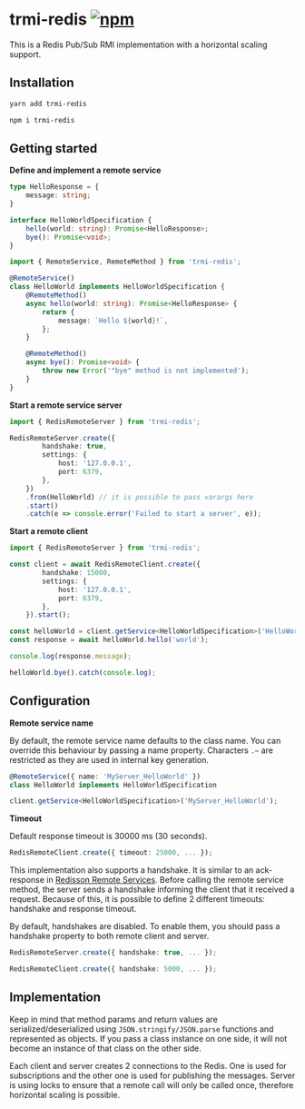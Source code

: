 # trmi-redis [![npm](https://img.shields.io/npm/v/trmi-redis?label=trmi-redis)](https://www.npmjs.com/package/trmi-redis)

This is a Redis Pub/Sub RMI implementation with a horizontal scaling support.

## Installation

```sh
yarn add trmi-redis
```

```sh
npm i trmi-redis
```

## Getting started

**Define and implement a remote service**

```ts
type HelloResponse = {
    message: string;
}

interface HelloWorldSpecification {
    hello(world: string): Promise<HelloResponse>;
    bye(): Promise<void>;
}
```

```ts
import { RemoteService, RemoteMethod } from 'trmi-redis';

@RemoteService()
class HelloWorld implements HelloWorldSpecification {
    @RemoteMethod()
    async hello(world: string): Promise<HelloResponse> {
        return {
            message: `Hello ${world}!`,
        };
    }

    @RemoteMethod()
    async bye(): Promise<void> {
        throw new Error('"bye" method is not implemented');
    }
}
```

**Start a remote service server**

```ts
import { RedisRemoteServer } from 'trmi-redis';

RedisRemoteServer.create({
        handshake: true,
        settings: {
            host: '127.0.0.1',
            port: 6379,
        },
    })
    .from(HelloWorld) // it is possible to pass varargs here
    .start()
    .catch(e => console.error('Failed to start a server', e));
```

**Start a remote client**

```ts
import { RedisRemoteServer } from 'trmi-redis';

const client = await RedisRemoteClient.create({
        handshake: 15000,
        settings: {
            host: '127.0.0.1',
            port: 6379,
        },
    }).start();

const helloWorld = client.getService<HelloWorldSpecification>('HelloWorld');
const response = await helloWorld.hello('world');

console.log(response.message);

helloWorld.bye().catch(console.log);

```

## Configuration

**Remote service name**

By default, the remote service name defaults to the class name. You can override this behaviour by passing a name property. Characters `.~` are restricted as they are used in internal key generation.

```ts
@RemoteService({ name: 'MyServer_HelloWorld' })
class HelloWorld implements HelloWorldSpecification
```

```ts
client.getService<HelloWorldSpecification>('MyServer_HelloWorld');
```

**Timeout**

Default response timeout is 30000 ms (30 seconds).

```ts
RedisRemoteClient.create({ timeout: 25000, ... });
```

This implementation also supports a handshake. It is similar to an ack-response in [Redisson Remote Services](https://github.com/redisson/redisson/wiki/9.-distributed-services). Before calling the remote service method, the server sends a handshake informing the client that it received a request. Because of this, it is possible to define 2 different timeouts: handshake and response timeout.

By default, handshakes are disabled. To enable them, you should pass a handshake property to both remote client and server.

```ts
RedisRemoteServer.create({ handshake: true, ... });
```

```ts
RedisRemoteClient.create({ handshake: 5000, ... });
```

## Implementation

Keep in mind that method params and return values are serialized/deserialized using `JSON.stringify/JSON.parse` functions and represented as objects. If you pass a class instance on one side, it will not become an instance of that class on the other side.

Each client and server creates 2 connections to the Redis. One is used for subscriptions and the other one is used for publishing the messages. Server is using locks to ensure that a remote call will only be called once, therefore  horizontal scaling is possible.